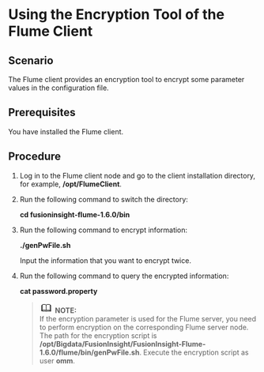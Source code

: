 # Using the Encryption Tool of the Flume Client<a name="EN-US_TOPIC_0125376046"></a>

## Scenario<a name="s1df7777105694de5abe2a478dd417a86"></a>

The Flume client provides an encryption tool to encrypt some parameter values in the configuration file.

## Prerequisites<a name="s6f7b23058db34805bc813b53536817b9"></a>

You have installed the Flume client.

## **Procedure**<a name="sfd5554677bfe471bb013c56ca46d2b1c"></a>

1.  Log in to the Flume client node and go to the client installation directory, for example,  **/opt/FlumeClient**.
2.  Run the following command to switch the directory:

    **cd fusioninsight-flume-1.6.0/bin**

3.  Run the following command to encrypt information:

    **./genPwFile.sh**

    Input the information that you want to encrypt twice.

4.  Run the following command to query the encrypted information:

    **cat password.property**

    >![](public_sys-resources/icon-note.gif) **NOTE:**   
    >If the encryption parameter is used for the Flume server, you need to perform encryption on the corresponding Flume server node. The path for the encryption script is  **/opt/Bigdata/FusionInsight/FusionInsight-Flume-1.6.0/flume/bin/genPwFile.sh**. Execute the encryption script as user **omm**.  


